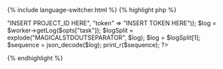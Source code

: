 {% include language-switcher.html %}
{% highlight php %}
<?php
require("IronWorker.class.php");

$opts = getopt("", array("task:"));

$worker = new IronWorker(array("project_id" => "INSERT PROJECT_ID HERE", "token" => "INSERT TOKEN HERE"));
$log = $worker->getLog($opts["task"]);

$logSplit = explode("MAGICALSTDOUTSEPARATOR", $log);
$log = $logSplit[1];

$sequence = json_decode($log);
print_r($sequence);
?>
{% endhighlight %}
